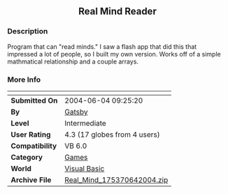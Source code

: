 ﻿<div align="center">

## Real Mind Reader


</div>

### Description

Program that can "read minds." I saw a flash app that did this that impressed a lot of people, so I built my own version. Works off of a simple mathmatical relationship and a couple arrays.
 
### More Info
 


<span>             |<span>
---                |---
**Submitted On**   |2004-06-04 09:25:20
**By**             |[Gatsby](https://github.com/Planet-Source-Code/PSCIndex/blob/master/ByAuthor/gatsby.md)
**Level**          |Intermediate
**User Rating**    |4.3 (17 globes from 4 users)
**Compatibility**  |VB 6\.0
**Category**       |[Games](https://github.com/Planet-Source-Code/PSCIndex/blob/master/ByCategory/games__1-38.md)
**World**          |[Visual Basic](https://github.com/Planet-Source-Code/PSCIndex/blob/master/ByWorld/visual-basic.md)
**Archive File**   |[Real\_Mind\_175370642004\.zip](https://github.com/Planet-Source-Code/gatsby-real-mind-reader__1-54180/archive/master.zip)








